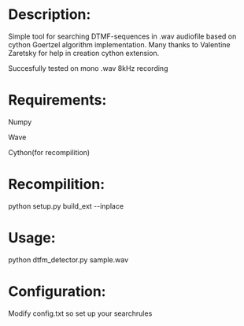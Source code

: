 # Description:
Simple tool for searching DTMF-sequences in .wav audiofile based on cython Goertzel algorithm implementation.
Many thanks to Valentine Zaretsky for help in creation cython extension.

Succesfully tested on mono .wav 8kHz recording 

# Requirements:

Numpy

Wave

Cython(for recompilition)

# Recompilition: 

python setup.py build_ext --inplace

# Usage:

python dtfm_detector.py sample.wav

# Configuration:

Modify config.txt so set up your searchrules

